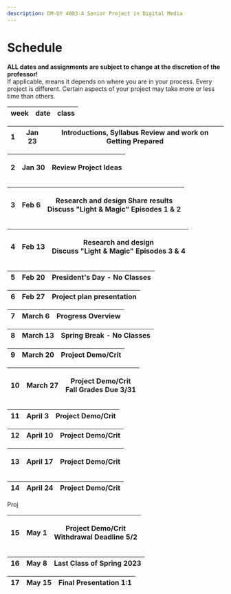 ```yaml
---
description: DM-UY 4003-A Senior Project in Digital Media
---
```


# Schedule

**ALL dates and assignments are subject to change at the discretion of the professor!** \
If applicable, means it depends on where you are in your process. Every project is different. Certain aspects of your project may take more or less time than others.

| week | date | class |
| ---- | ---- | ----- |

| 1 | Jan 23 | Introductions, Syllabus Review and work on Getting Prepared |
| - | ------ | ----------------------------------------------------------- |

| 2 | <p>Jan 30</p><p></p> | Review Project Ideas |
| - | -------------------- | -------------------- |

| 3 | <p>Feb 6</p><p></p> | <p>Research and design Share results<br>Discuss "Light &#x26; Magic" Episodes 1 &#x26; 2</p> |
| - | ------------------- | -------------------------------------------------------------------------------------------- |

| 4 | Feb 13 | <p>Research and design<br>Discuss "Light &#x26; Magic" Episodes 3 &#x26; 4</p> |
| - | ------ | ------------------------------------------------------------------------------ |

| 5 | Feb 20 | **President's Day - No Classes** |
| - | ------ | -------------------------------- |

| 6 | Feb 27 | Project plan presentation |
| - | ------ | ------------------------- |

| 7 | March 6 | Progress Overview |
| - | ------- | ----------------- |

| 8 | March 13 | **Spring Break - No Classes** |
| - | -------- | ----------------------------- |

| 9 | March 20 | Project Demo/Crit |
| - | -------- | ----------------- |



| 10 | March 27 | <p>Project Demo/Crit<br>Fall Grades Due 3/31</p> |
| -- | -------- | ------------------------------------------------ |

| 11 | April 3 | Project Demo/Crit |
| -- | ------- | ----------------- |

| 12 | April 10 | Project Demo/Crit |
| -- | -------- | ----------------- |

| 13 | <p>April 17</p><p></p> | Project Demo/Crit |
| -- | ---------------------- | ----------------- |

| 14 | April 24 | Project Demo/Crit |
| -- | -------- | ----------------- |

Proj

| 15 | May 1 | <p>Project Demo/Crit<br>Withdrawal Deadline 5/2</p> |
| -- | ----- | --------------------------------------------------- |

| 16 | May 8 | **Last Class of Spring 2023** |
| -- | ----- | ----------------------------- |

| 17 | May 15 | **Final Presentation 1:1** |
| -- | ------ | -------------------------- |
